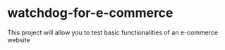 # watchdog-for-e-commerce
This project will allow you to test basic functionalities of an e-commerce website
